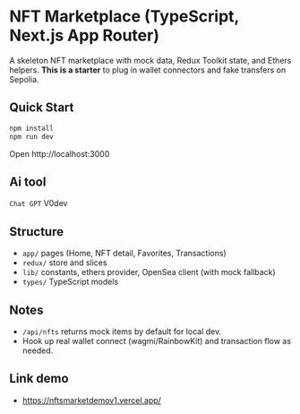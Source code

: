# NFT Marketplace (TypeScript, Next.js App Router)

A skeleton NFT marketplace with mock data, Redux Toolkit state, and Ethers helpers.
**This is a starter** to plug in wallet connectors and fake transfers on Sepolia.

## Quick Start
```bash
npm install
npm run dev
```

Open http://localhost:3000

<!-- ## Env
Create `.env.local`:
```
NEXT_PUBLIC_SELLER_ADDRESS=0xYourSellerOnSepolia
NEXT_PUBLIC_RPC_URL=https://sepolia.infura.io/v3/YOUR_KEY
NEXT_PUBLIC_CHAIN_ID=11155111
NEXT_PUBLIC_ERC20_TOKEN_ADDRESS= # optional USDT testnet
NEXT_PUBLIC_OPENSEA_API_KEY=     # optional
``` -->
## Ai tool 
  `` Chat GPT
  `` V0dev 
## Structure
- `app/` pages (Home, NFT detail, Favorites, Transactions)
- `redux/` store and slices
- `lib/` constants, ethers provider, OpenSea client (with mock fallback)
- `types/` TypeScript models

## Notes
- `/api/nfts` returns mock items by default for local dev.
- Hook up real wallet connect (wagmi/RainbowKit) and transaction flow as needed.
## Link demo 
- https://nftsmarketdemov1.vercel.app/
